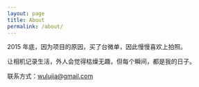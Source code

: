 ```yaml
---
layout: page
title: About
permalink: /about/
---
```


2015 年底，因为项目的原因，买了台微单，因此慢慢喜欢上拍照。

让相机记录生活，外人会觉得枯燥无趣，但每个瞬间，都是我的日子。

联系方式：wulujia@gmail.com

